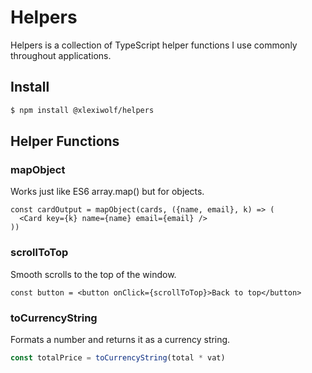 # Helpers

Helpers is a collection of TypeScript helper functions I use commonly throughout applications.

## Install

```bash
$ npm install @xlexiwolf/helpers
```

## Helper Functions

### mapObject

Works just like ES6 array.map() but for objects.

```tsx
const cardOutput = mapObject(cards, ({name, email}, k) => (
  <Card key={k} name={name} email={email} />
))
```

### scrollToTop

Smooth scrolls to the top of the window.

```tsx
const button = <button onClick={scrollToTop}>Back to top</button>
```

### toCurrencyString

Formats a number and returns it as a currency string.

```ts
const totalPrice = toCurrencyString(total * vat)
````
